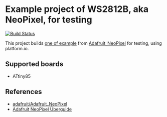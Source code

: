 # Example project of WS2812B, aka NeoPixel, for testing

[![Build Status](https://travis-ci.org/trombik/e-example-NeoPixel.svg?branch=master)](https://travis-ci.org/trombik/e-example-NeoPixel)

This project builds [one of
example](https://github.com/adafruit/Adafruit_NeoPixel/tree/master/examples/strandtest)
from [Adafruit_NeoPixel](https://github.com/adafruit/Adafruit_NeoPixel) for
testing, using platform.io.

## Supported boards

* ATtiny85

## References

* [adafruit/Adafruit_NeoPixel](https://github.com/adafruit/Adafruit_NeoPixel)
* [Adafruit NeoPixel Überguide](https://learn.adafruit.com/adafruit-neopixel-uberguide)
